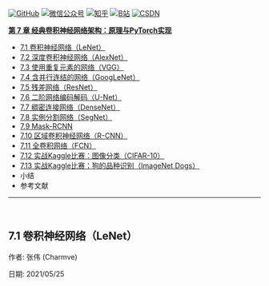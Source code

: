 <p align="left">
  <a href="https://github.com/Charmve"><img src="https://img.shields.io/badge/GitHub-@Charmve-000000.svg?logo=GitHub" alt="GitHub" target="_blank"></a>
  <a href="https://imgconvert.csdnimg.cn/aHR0cHM6Ly9tbWJpei5xcGljLmNuL21tYml6X3BuZy9aTmRoV05pYjNJUkIzZk5ldWVGZEQ4YnZ4cXlzbXRtRktUTGdFSXZOMUdnTHhDNXV0Y1VBZVJ0T0lJa0hTZTVnVGowamVtZUVOQTJJMHhiU0xjQ3VrVVEvNjQw?x-oss-process=image/format,png" target="_blank" ><img src="https://img.shields.io/badge/公众号-@迈微AI研习社-000000.svg?style=flat-square&amp;logo=WeChat" alt="微信公众号"/></a>
  <a href="https://www.zhihu.com/people/MaiweiE-com" target="_blank" ><img src="https://img.shields.io/badge/%E7%9F%A5%E4%B9%8E-@Charmve-000000.svg?style=flat-square&amp;logo=Zhihu" alt="知乎"/></a>
  <a href="https://space.bilibili.com/62079686" target="_blank"><img src="https://img.shields.io/badge/B站-@Charmve-000000.svg?style=flat-square&amp;logo=Bilibili" alt="B站"/></a>
  <a href="https://blog.csdn.net/Charmve" target="_blank"><img src="https://img.shields.io/badge/CSDN-@Charmve-000000.svg?style=flat-square&amp;logo=CSDN" alt="CSDN"/></a>
</p>

[**第 7 章 经典卷积神经网络架构：原理与PyTorch实现**](https://charmve.github.io/computer-vision-in-action/#/chapter2/chapter2)
- [7.1 卷积神经网络（LeNet）](./docs/2_实战篇/chapter7_经典卷积神经网络架构-原理与PyTorch实现/chapter7_1-卷积神经网络（LeNet）.md)
- [7.2 深度卷积神经网络（AlexNet）](./docs/2_实战篇/chapter7_经典卷积神经网络架构-原理与PyTorch实现/chapter7_2-深度卷积神经网络（AlexNet）.md)
- [7.3 使用重复元素的网络（VGG）]()
- [7.4 含并行连结的网络（GoogLeNet）]()
- [7.5 残差网络（ResNet）]()
- [7.6 二阶网络编码解码（U-Net）]()
- [7.7 稠密连接网络（DenseNet）]()
- [7.8 实例分割网络（SegNet）]()
- [7.9 Mask-RCNN]()
- [7.10 区域卷积神经网络（R-CNN）](./docs/2_实战篇/chapter7_经典卷积神经网络架构-原理与PyTorch实现/chapter7_9-区域卷积神经网络（R-CNN）.md)
- [7.11 全卷积网络（FCN）]()
- [7.12 实战Kaggle比赛：图像分类（CIFAR-10）]()
- [7.13 实战Kaggle比赛：狗的品种识别（ImageNet Dogs）]()
- 小结
- 参考文献

---

<br>

## 7.1 卷积神经网络（LeNet）

作者: 张伟 (Charmve)

日期: 2021/05/25
